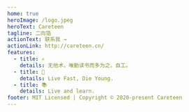 ```yaml
---
home: true
heroImage: /logo.jpeg
heroText: Careteen
tagline: 二向箔
actionText: 联系我 →
actionLink: http://careteen.cn/
features:
  - title: ✍️
    details: 无他术，唯勤读书而多为之，自工。
  - title: 👏
    details: Live Fast, Die Young.
  - title: 📚
    details: Live and learn.
footer: MIT Licensed | Copyright © 2020-present Careteen
---
```

